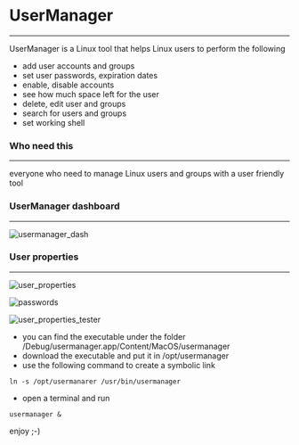 # UserManager
-------------


UserManager is a Linux tool that helps Linux users to perform the following

- add user accounts and groups 
- set user passwords, expiration dates
- enable, disable accounts
- see how much space left for the user
- delete, edit user and groups
- search for users and groups 
- set working shell


### Who need this
-----------------

everyone who need to manage Linux users and groups with a user friendly tool 

### UserManager dashboard
--------------------------

![usermanager_dash](https://cloud.githubusercontent.com/assets/12726776/19657636/b21ed7de-9a2d-11e6-95db-92baa468b2dc.PNG)


### User properties 
-------------------

![user_properties](https://cloud.githubusercontent.com/assets/12726776/19657721/0139518c-9a2e-11e6-922f-27656a68bed4.PNG)



![passwords](https://cloud.githubusercontent.com/assets/12726776/19658010/f81755c6-9a2e-11e6-97bd-60a91c1285b3.PNG)




![user_properties_tester](https://cloud.githubusercontent.com/assets/12726776/19658012/fadac356-9a2e-11e6-9890-7e41002a0db0.PNG)


- you can find the executable under the folder /Debug/usermanager.app/Content/MacOS/usermanager
- download the executable and put it in /opt/usermanager
- use the following command to create a symbolic link 

`ln -s /opt/usermanarer /usr/bin/usermanager`

- open a terminal and run 

`usermanager &` 

enjoy ;-)


